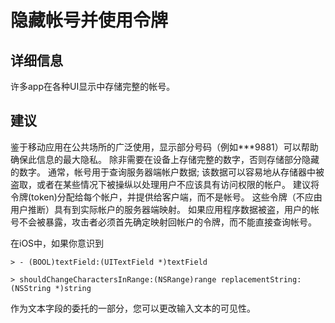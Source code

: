 # 隐藏帐号并使用令牌

## 详细信息 

许多app在各种UI显示中存储完整的帐号。

## 建议

鉴于移动应用在公共场所的广泛使用，显示部分号码（例如***9881）可以帮助确保此信息的最大隐私。 除非需要在设备上存储完整的数字，否则存储部分隐藏的数字。 通常，帐号用于查询服务器端帐户数据; 该数据可以容易地从存储器中被盗取，或者在某些情况下被操纵以处理用户不应该具有访问权限的帐户。 建议将令牌(token)分配给每个帐户，并提供给客户端，而不是帐号。 这些令牌（不应由用户推断）具有到实际帐户的服务器端映射。 如果应用程序数据被盗，用户的帐号不会被暴露，攻击者必须首先确定映射回帐户的令牌，而不能直接查询帐号。

在iOS中，如果你意识到

```
> - (BOOL)textField:(UITextField *)textField 

> shouldChangeCharactersInRange:(NSRange)range replacementString:(NSString *)string
```

作为文本字段的委托的一部分，您可以更改输入文本的可见性。